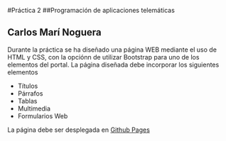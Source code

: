 #Práctica 2
##Programación de aplicaciones telemáticas
## Carlos Marí Noguera

Durante la práctica se ha diseñado una página WEB mediante el uso de HTML y CSS, con la opciónn de utilizar Bootstrap para uno de los elementos del portal.
La página diseñada debe incorporar los siguientes elementos
- Títulos
- Párrafos
- Tablas
- Multimedia
- Formularios Web

La página debe ser desplegada en [Github Pages](https://carlosmari.github.io/202009279-GITT-PAT-practica2/index.html) 

